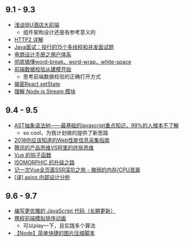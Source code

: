## 9.1 - 9.3
* [浅谈IBU酒店大前端](https://mp.weixin.qq.com/s/eVsmkodpxwfHXl4d6YoefA)
  * 组件架构设计还是有参考意义的
* [HTTP2 详解](https://blog.wangriyu.wang/2018/05-HTTP2.html)
* [Java面试：投行的15个多线程和并发面试题](http://www.importnew.com/29562.html)
* [电商设计手册之用户体系](https://mp.weixin.qq.com/s/xMCIXn3ZnrQdhrXU4T7zSg)
* [彻底搞懂word-break、word-wrap、white-space](https://juejin.im/post/5b8905456fb9a01a105966b4)
* [前端数据校验从建模开始](https://juejin.im/post/5b87c8a5e51d4538e41067a8)
  * 思考前端数据校验的正确打开方式
* [揭密React setState](http://imweb.io/topic/5b189d04d4c96b9b1b4c4ed6)
* [理解 Node.js Stream 模块](http://zhangxiang958.github.io/2018/09/01/%E7%90%86%E8%A7%A3%20Node.js%20Stream%20%E6%A8%A1%E5%9D%97/)

## 9.4 - 9.5
* [AST抽象语法树——最基础的javascript重点知识，99%的人根本不了解](https://segmentfault.com/a/1190000016231512)
  * so cool，为我计划做的提供了新思路
* [2018你应该知道的Web性能信息采集指南](https://github.com/berwin/Blog/issues/25)
* [腾讯的产品思维VS阿里的终局思维](https://mp.weixin.qq.com/s/SWwX9MP-IQ02k6T7thOISA)
* [Vue 的钩子函数](https://mp.weixin.qq.com/s/Bf3WI1Lg3LgVfqF0DN8xUg)
* [ISOMORPHIC 的升级之路](https://zhuanlan.zhihu.com/p/43227689)
* [记一次Vue全页面SSR深坑之旅 - 微弱的内存/CPU泄漏](https://juejin.im/post/5b8d31d3f265da43594407e2)
* [[译] axios 内部设计分析](https://blog.hhking.cn/2018/09/04/http-request-library-with-axios/)

## 9.6 - 9.7
* [编写更优雅的 JavaScript 代码（长期更新）](https://juejin.im/post/5b8fd36fe51d450e6475a92d)
* [携程前端模拟排序动画](https://juejin.im/post/5b8fcaaee51d450e44378a5f)
  * 可以play一下，且实践多个算法
* [【Node】简单快捷的图片压缩脚本](https://github.com/HuJiaoHJ/blog/issues/11)